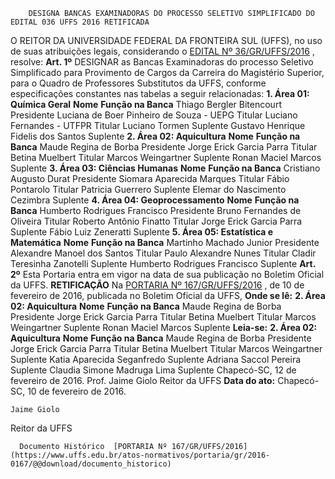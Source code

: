         DESIGNA BANCAS EXAMINADORAS DO PROCESSO SELETIVO SIMPLIFICADO DO EDITAL 036 UFFS 2016 RETIFICADA  

 O REITOR DA UNIVERSIDADE FEDERAL DA FRONTEIRA SUL (UFFS), no uso de suas atribuições legais, considerando o [EDITAL Nº 36/GR/UFFS/2016](https://www.uffs.edu.br/atos-normativos/edital/gr/2016-0036)  , resolve:   **Art. 1º** DESIGNAR as Bancas Examinadoras do processo Seletivo Simplificado para Provimento de Cargos da Carreira do Magistério Superior, para o Quadro de Professores Substitutos da UFFS, conforme especificações constantes nas tabelas a seguir relacionadas: **1. Área 01: Química Geral**      **Nome**    **Função na Banca**      Thiago Bergler Bitencourt   Presidente     Luciana de Boer Pinheiro de Souza - UEPG   Titular     Luciano Fernandes - UTFPR   Titular     Luciano Tormen   Suplente     Gustavo Henrique Fidelis dos Santos   Suplente      **2. Área 02: Aquicultura**      **Nome**    **Função na Banca**      Maude Regina de Borba   Presidente     Jorge Erick Garcia Parra   Titular     Betina Muelbert   Titular     Marcos Weingartner   Suplente     Ronan Maciel Marcos   Suplente      **3. Área 03: Ciências Humanas**      **Nome**    **Função na Banca**      Cristiano Augusto Durat   Presidente     Siomara Aparecida Marques   Titular     Fábio Pontarolo   Titular     Patricia Guerrero   Suplente     Elemar do Nascimento Cezimbra   Suplente      **4. Área 04: Geoprocessamento**      **Nome**    **Função na Banca**      Humberto Rodrigues Francisco   Presidente     Bruno Fernandes de Oliveira   Titular     Roberto Antônio Finatto   Titular     Jorge Erick Garcia Parra   Suplente     Fábio Luiz Zeneratti   Suplente      **5. Área 05: Estatística e Matemática**      **Nome**    **Função na Banca**      Martinho Machado Junior   Presidente     Alexandre Manoel dos Santos   Titular     Paulo Alexandre Nunes   Titular     Cladir Teresinha Zanotelli   Suplente     Humberto Rodrigues Francisco   Suplente       **Art. 2º** Esta Portaria entra em vigor na data de sua publicação no Boletim Oficial da UFFS.   **RETIFICAÇÃO**    Na [PORTARIA Nº 167/GR/UFFS/2016](https://www.uffs.edu.br/atos-normativos/portaria/gr/2016-0167)  , de 10 de fevereiro de 2016, publicada no Boletim Oficial da UFFS,   **Onde se lê:**  **2. Área 02: Aquicultura**      **Nome**    **Função na Banca**      Maude Regina de Borba   Presidente     Jorge Erick Garcia Parra   Titular     Betina Muelbert   Titular     Marcos Weingartner   Suplente     Ronan Maciel Marcos   Suplente       **Leia-se:**  **2. Área 02: Aquicultura**      **Nome**    **Função na Banca**      Maude Regina de Borba   Presidente     Jorge Erick Garcia Parra   Titular     Betina Muelbert   Titular     Marcos Weingartner   Suplente     Katia Aparecida Seganfredo   Suplente     Adriana Saccol Pereira   Suplente     Claudia Simone Madruga Lima   Suplente      Chapecó-SC, 12 de fevereiro de 2016.   Prof. Jaime Giolo Reitor da UFFS    **Data do ato:** Chapecó-SC, 10 de fevereiro de 2016.   
 

    Jaime Giolo   
 Reitor da UFFS 

      Documento Histórico  [PORTARIA Nº 167/GR/UFFS/2016](https://www.uffs.edu.br/atos-normativos/portaria/gr/2016-0167/@@download/documento_historico)     
      